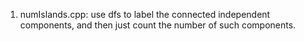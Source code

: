 1. numIslands.cpp: use dfs to label the connected independent components, and then just count the number of such components.
